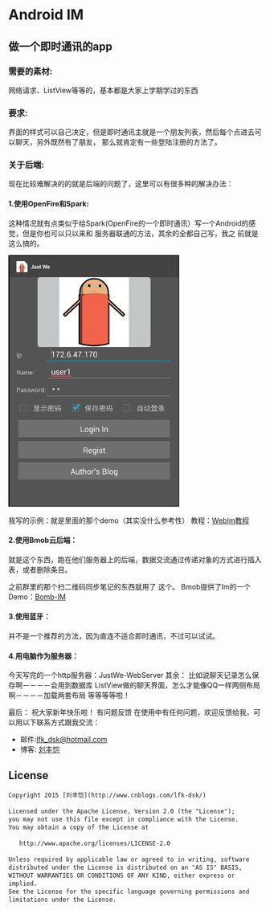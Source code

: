 # Android IM

## 做一个即时通讯的app  

### 需要的素材:  
网络请求、ListView等等的，基本都是大家上学期学过的东西  

### 要求:  
界面的样式可以自己决定，但是即时通讯主就是一个朋友列表，然后每个点进去可以聊天，另外既然有了朋友， 那么就肯定有一些登陆注册的方法了。

### 关于后端:  
现在比较难解决的的就是后端的问题了，这里可以有很多种的解决办法：

#### 1.使用OpenFire和Spark:  
这种情况就有点类似于给Spark(OpenFire的一个即时通讯）写一个Android的感觉，但是你也可以只以来和 服务器联通的方法，其余的全都自己写，我之
前就是这么搞的。

![p1](art/login.png)

我写的示例：就是里面的那个demo（其实没什么参考性）
教程：[WebIm教程](http://www.cnblogs.com/lfk-dsk/)

#### 2.使用Bmob云后端：

就是这个东西，跑在他们服务器上的后端，数据交流通过传递对象的方式进行插入表，或者删除条目。 

之前群里的那个扫二维码同步笔记的东西就用了
这个。
Bmob提供了Im的一个Demo：[Bomb-IM](https://github.com/bmob/bmob-android-im-sdk)

#### 3.使用蓝牙：

并不是一个推荐的方法，因为直连不适合即时通讯，不过可以试试。

#### 4.用电脑作为服务器：

今天写完的一个http服务器：JustWe-WebServer
其余：
比如说聊天记录怎么保存啊－－－－会用到数据库 ListView做的聊天界面，怎么才能像QQ一样两侧布局啊－－－－加载两套布局 等等等等啦！

最后：
祝大家新年快乐啦！
有问题反馈
在使用中有任何问题，欢迎反馈给我，可以用以下联系方式跟我交流：

* 邮件:lfk_dsk@hotmail.com
* 博客: [刘丰恺](http://www.cnblogs.com/lfk-dsk/)

## License

    Copyright 2015 [刘丰恺](http://www.cnblogs.com/lfk-dsk/)

    Licensed under the Apache License, Version 2.0 (the "License");
    you may not use this file except in compliance with the License.
    You may obtain a copy of the License at

       http://www.apache.org/licenses/LICENSE-2.0

    Unless required by applicable law or agreed to in writing, software
    distributed under the License is distributed on an "AS IS" BASIS,
    WITHOUT WARRANTIES OR CONDITIONS OF ANY KIND, either express or implied.
    See the License for the specific language governing permissions and
    limitations under the License.

